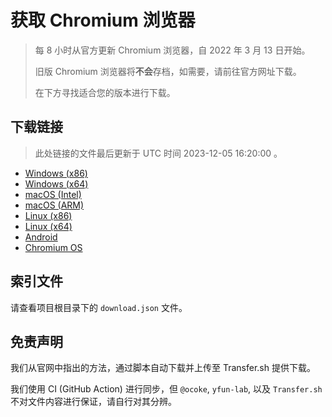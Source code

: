# 获取 Chromium 浏览器

> 每 8 小时从官方更新 Chromium 浏览器，自 2022 年 3 月 13 日开始。
> 
> 旧版 Chromium 浏览器将**不会**存档，如需要，请前往官方网址下载。
>
> 在下方寻找适合您的版本进行下载。

## 下载链接

> 此处链接的文件最后更新于 UTC 时间 2023-12-05 16:20:00
。

- [Windows (x86)](https://transfer.sh/Jb61UpivCB/Win.zip)
- [Windows (x64)](https://transfer.sh/B3vK8A2k5m/Win_x64.zip)
- [macOS (Intel)](https://transfer.sh/zyiyBcSvd2/Mac.zip)
- [macOS (ARM)](https://transfer.sh/Mjex0xb7ua/Mac_Arm.zip)
- [Linux (x86)](https://transfer.sh/OULYCB8lxC/Linux.zip)
- [Linux (x64)](https://transfer.sh/fjwttd0KKm/Linux_x64.zip)
- [Android](https://transfer.sh/z0RNENFotc/Android.zip)
- [Chromium OS](https://transfer.sh/LjphxgRos3/Linux_ChromiumOS_Full.zip)

## 索引文件

请查看项目根目录下的 `download.json` 文件。

## 免责声明

我们从官网中指出的方法，通过脚本自动下载并上传至 Transfer.sh 提供下载。

我们使用 CI (GitHub Action) 进行同步，但 `@ocoke`, `yfun-lab`, 以及 `Transfer.sh` 不对文件内容进行保证，请自行对其分辨。
